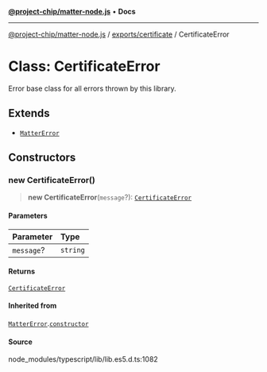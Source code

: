 [**@project-chip/matter-node.js**](../../../README.md) • **Docs**

***

[@project-chip/matter-node.js](../../../modules.md) / [exports/certificate](../README.md) / CertificateError

# Class: CertificateError

Error base class for all errors thrown by this library.

## Extends

- [`MatterError`](../../common/classes/MatterError.md)

## Constructors

### new CertificateError()

> **new CertificateError**(`message`?): [`CertificateError`](CertificateError.md)

#### Parameters

| Parameter | Type |
| :------ | :------ |
| `message`? | `string` |

#### Returns

[`CertificateError`](CertificateError.md)

#### Inherited from

[`MatterError`](../../common/classes/MatterError.md).[`constructor`](../../common/classes/MatterError.md#constructors)

#### Source

node\_modules/typescript/lib/lib.es5.d.ts:1082
